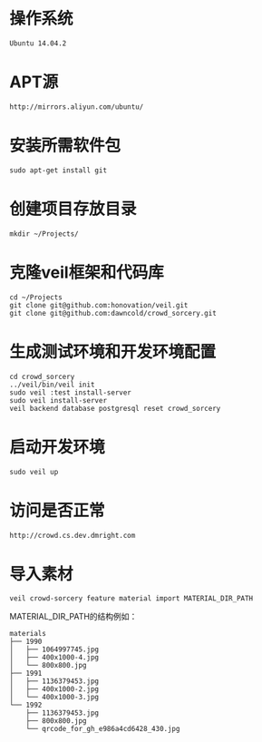 # 操作系统 #

    Ubuntu 14.04.2

# APT源 #

    http://mirrors.aliyun.com/ubuntu/

# 安装所需软件包 #

    sudo apt-get install git

# 创建项目存放目录 #

    mkdir ~/Projects/

# 克隆veil框架和代码库 #

    cd ~/Projects
    git clone git@github.com:honovation/veil.git
    git clone git@github.com:dawncold/crowd_sorcery.git

# 生成测试环境和开发环境配置 #

    cd crowd_sorcery
    ../veil/bin/veil init
    sudo veil :test install-server
    sudo veil install-server
    veil backend database postgresql reset crowd_sorcery

# 启动开发环境 #

    sudo veil up

# 访问是否正常 #

    http://crowd.cs.dev.dmright.com

# 导入素材

    veil crowd-sorcery feature material import MATERIAL_DIR_PATH

MATERIAL_DIR_PATH的结构例如：

```
materials
├── 1990
│   ├── 1064997745.jpg
│   ├── 400x1000-4.jpg
│   └── 800x800.jpg
├── 1991
│   ├── 1136379453.jpg
│   ├── 400x1000-2.jpg
│   └── 400x1000-3.jpg
└── 1992
    ├── 1136379453.jpg
    ├── 800x800.jpg
    └── qrcode_for_gh_e986a4cd6428_430.jpg
```
